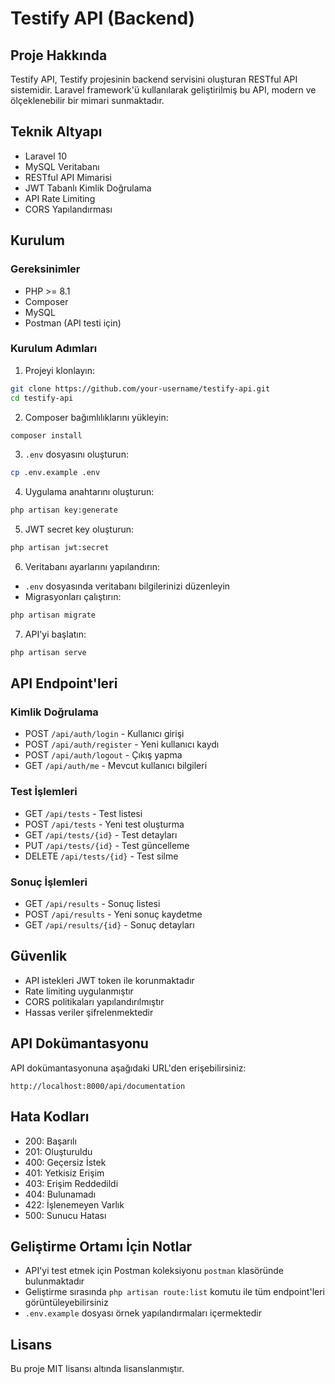 # Testify API (Backend)

## Proje Hakkında
Testify API, Testify projesinin backend servisini oluşturan RESTful API sistemidir. Laravel framework'ü kullanılarak geliştirilmiş bu API, modern ve ölçeklenebilir bir mimari sunmaktadır.

## Teknik Altyapı
- Laravel 10
- MySQL Veritabanı
- RESTful API Mimarisi
- JWT Tabanlı Kimlik Doğrulama
- API Rate Limiting
- CORS Yapılandırması

## Kurulum

### Gereksinimler
- PHP >= 8.1
- Composer
- MySQL
- Postman (API testi için)

### Kurulum Adımları
1. Projeyi klonlayın:
```bash
git clone https://github.com/your-username/testify-api.git
cd testify-api
```

2. Composer bağımlılıklarını yükleyin:
```bash
composer install
```

3. `.env` dosyasını oluşturun:
```bash
cp .env.example .env
```

4. Uygulama anahtarını oluşturun:
```bash
php artisan key:generate
```

5. JWT secret key oluşturun:
```bash
php artisan jwt:secret
```

6. Veritabanı ayarlarını yapılandırın:
- `.env` dosyasında veritabanı bilgilerinizi düzenleyin
- Migrasyonları çalıştırın:
```bash
php artisan migrate
```

7. API'yi başlatın:
```bash
php artisan serve
```

## API Endpoint'leri

### Kimlik Doğrulama
- POST `/api/auth/login` - Kullanıcı girişi
- POST `/api/auth/register` - Yeni kullanıcı kaydı
- POST `/api/auth/logout` - Çıkış yapma
- GET `/api/auth/me` - Mevcut kullanıcı bilgileri

### Test İşlemleri
- GET `/api/tests` - Test listesi
- POST `/api/tests` - Yeni test oluşturma
- GET `/api/tests/{id}` - Test detayları
- PUT `/api/tests/{id}` - Test güncelleme
- DELETE `/api/tests/{id}` - Test silme

### Sonuç İşlemleri
- GET `/api/results` - Sonuç listesi
- POST `/api/results` - Yeni sonuç kaydetme
- GET `/api/results/{id}` - Sonuç detayları

## Güvenlik
- API istekleri JWT token ile korunmaktadır
- Rate limiting uygulanmıştır
- CORS politikaları yapılandırılmıştır
- Hassas veriler şifrelenmektedir

## API Dokümantasyonu
API dokümantasyonuna aşağıdaki URL'den erişebilirsiniz:
```
http://localhost:8000/api/documentation
```

## Hata Kodları
- 200: Başarılı
- 201: Oluşturuldu
- 400: Geçersiz İstek
- 401: Yetkisiz Erişim
- 403: Erişim Reddedildi
- 404: Bulunamadı
- 422: İşlenemeyen Varlık
- 500: Sunucu Hatası

## Geliştirme Ortamı İçin Notlar
- API'yi test etmek için Postman koleksiyonu `postman` klasöründe bulunmaktadır
- Geliştirme sırasında `php artisan route:list` komutu ile tüm endpoint'leri görüntüleyebilirsiniz
- `.env.example` dosyası örnek yapılandırmaları içermektedir

## Lisans
Bu proje MIT lisansı altında lisanslanmıştır.
